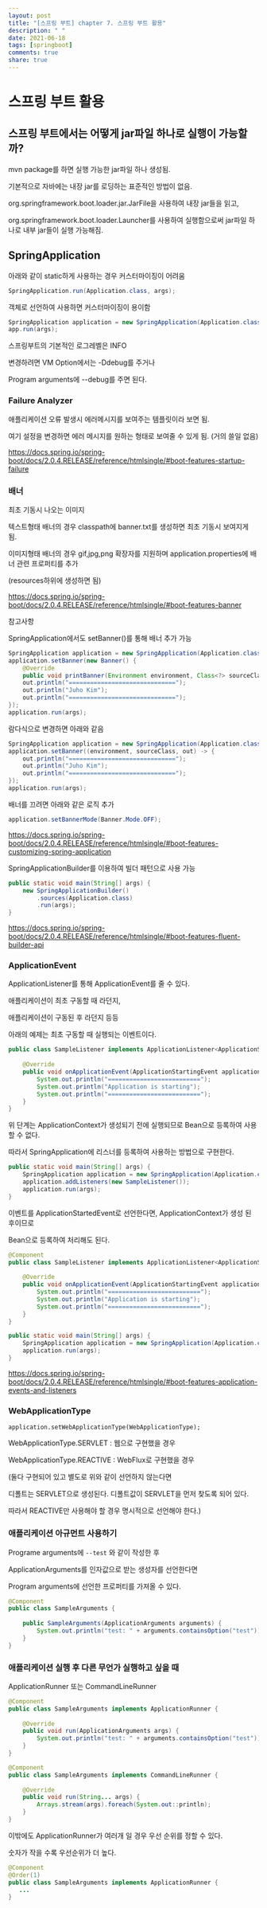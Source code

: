 ```yaml
---
layout: post
title: "[스프링 부트] chapter 7. 스프링 부트 활용"
description: " "
date: 2021-06-18
tags: [springboot]
comments: true
share: true
---
```


# 스프링 부트 활용



## 스프링 부트에서는 어떻게 jar파일 하나로 실행이 가능할까?

mvn package를 하면 실행 가능한 jar파일 하나 생성됨.

기본적으로 자바에는 내장 jar를 로딩하는 표준적인 방법이 없음.

org.springframework.boot.loader.jar.JarFile을 사용하여 내장 jar들을 읽고,

org.springframework.boot.loader.Launcher를 사용하여 실행함으로써 jar파일 하나로 내부 jar들이 실행 가능해짐.



## SpringApplication



아래와 같이 static하게 사용하는 경우 커스터마이징이 어려움

```java
SpringApplication.run(Application.class, args);
```



객체로 선언하여 사용하면 커스터마이징이 용이함

```java
SpringApplication application = new SpringApplication(Application.class);
app.run(args);
```



스프링부트의 기본적인 로그레벨은 INFO

변경하려면 VM Option에서는 -Ddebug를 주거나

Program arguments에 --debug를 주면 된다.



### Failure Analyzer



애플리케이션 오류 발생시 에러메시지를 보여주는 템플릿이라 보면 됨.

여기 설정을 변경하면 에러 메시지를 원하는 형태로 보여줄 수 있게 됨. (거의 쓸일 없음)

<https://docs.spring.io/spring-boot/docs/2.0.4.RELEASE/reference/htmlsingle/#boot-features-startup-failure>



### 배너



최초 기동시 나오는 이미지

텍스트형태 배너의 경우 classpath에 banner.txt를 생성하면 최초 기동시 보여지게 됨.

이미지형태 배너의 경우 gif,jpg,png 확장자를 지원하며 application.properties에 배너 관련 프로퍼티를 추가

(resources하위에 생성하면 됨)

<https://docs.spring.io/spring-boot/docs/2.0.4.RELEASE/reference/htmlsingle/#boot-features-banner>



참고사항

SpringApplication에서도 setBanner()를 통해 배너 추가 가능

```java
SpringApplication application = new SpringApplication(Application.class);
application.setBanner(new Banner() {
    @Override
    public void printBanner(Environment environment, Class<?> sourceClass, PrintStream out) {
    out.println("==============================");
    out.println("Juho Kim");
    out.println("==============================");
});
application.run(args);
```



람다식으로 변경하면 아래와 같음

```java
SpringApplication application = new SpringApplication(Application.class);
application.setBanner((environment, sourceClass, out) -> {
    out.println("==============================");
    out.println("Juho Kim");
    out.println("==============================");
});
application.run(args);
```



배너를 끄려면 아래와 같은 로직 추가

```java
application.setBannerMode(Banner.Mode.OFF);
```

<https://docs.spring.io/spring-boot/docs/2.0.4.RELEASE/reference/htmlsingle/#boot-features-customizing-spring-application>



SpringApplicationBuilder를 이용하여 빌더 패턴으로 사용 가능

```java
public static void main(String[] args) {
    new SpringApplicationBuilder()
        .sources(Application.class)
        .run(args);
}
```

<https://docs.spring.io/spring-boot/docs/2.0.4.RELEASE/reference/htmlsingle/#boot-features-fluent-builder-api>



### ApplicationEvent



ApplicationListener를 통해 ApplicationEvent를 줄 수 있다.

애플리케이션이 최초 구동할 때 라던지,

애플리케이션이 구동된 후 라던지 등등

아래의 예제는 최초 구동할 때 실행되는 이벤트이다.

```java
public class SampleListener implements ApplicationListener<ApplicationStartingEvent> {
    
    @Override
    public void onApplicationEvent(ApplicationStartingEvent applicationStartingEvent) {
        System.out.println("==========================");
        System.out.println("Application is starting");
        System.out.println("==========================");
    }
}
```



위 단계는 ApplicationContext가 생성되기 전에 실행되므로 Bean으로 등록하여 사용할 수 없다.

따라서 SpringApplication에 리스너를 등록하여 사용하는 방법으로 구현한다.

```java
public static void main(String[] args) {
    SpringApplication application = new SpringApplication(Application.class);
    application.addListeners(new SampleListener());
    application.run(args);
}
```



이벤트를 ApplicationStartedEvent로 선언한다면, ApplicationContext가 생성 된 후이므로

Bean으로 등록하여 처리해도 된다.

```java
@Component
public class SampleListener implements ApplicationListener<ApplicationStartingEvent> {
    
    @Override
    public void onApplicationEvent(ApplicationStartingEvent applicationStartingEvent) {
        System.out.println("==========================");
        System.out.println("Application is starting");
        System.out.println("==========================");
    }
}
```

```java
public static void main(String[] args) {
    SpringApplication application = new SpringApplication(Application.class);
    application.run(args);
}
```

<https://docs.spring.io/spring-boot/docs/2.0.4.RELEASE/reference/htmlsingle/#boot-features-application-events-and-listeners>



### WebApplicationType



```
application.setWebApplicationType(WebApplicationType);
```

WebApplicationType.SERVLET : 웹으로 구현했을 경우

WebApplicationType.REACTIVE : WebFlux로 구현했을 경우

(둘다 구현되어 있고 별도로 위와 같이 선언하지 않는다면

 디폴트는 SERVLET으로 생성된다. 디폴트값이 SERVLET을 먼저 찾도록 되어 있다. 

 따라서 REACTIVE만 사용해야 할 경우 명시적으로 선언해야 한다.)



### 애플리케이션 아규먼트 사용하기



Programe arguments에 `--test` 와 같이 작성한 후

ApplicationArguments를 인자값으로 받는 생성자를 선언한다면

Program arguments에 선언한 프로퍼티를 가져올 수 있다.

```java
@Component
public class SampleArguments {
    
    public SampleArguments(ApplicationArguments arguments) {
        System.out.println("test: " + arguments.containsOption("test"));
    }
}
```



### 애플리케이션 실행 후 다른 무언가 실행하고 싶을 때



ApplicationRunner 또는 CommandLineRunner

```java
@Component
public class SampleArguments implements ApplicationRunner {
    
    @Override
    public void run(ApplicationArguments args) {
        System.out.println("test: " + arguments.containsOption("test"));
    }
}
```

```java
@Component
public class SampleArguments implements CommandLineRunner {
    
    @Override
    public void run(String... args) {
        Arrays.stream(args).foreach(System.out::println);
    }
}
```



이밖에도 ApplicationRunner가 여러개 일 경우 우선 순위를 정할 수 있다.

숫자가 작을 수록 우선순위가 더 높다.

```java
@Component
@Order(1)
public class SampleArguments implements ApplicationRunner {
   ...
}
```

